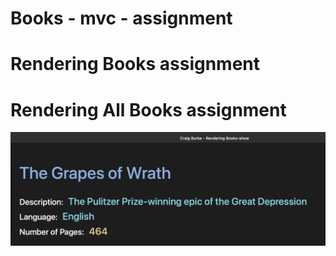 # Books - mvc - assignment

# Rendering Books assignment

# Rendering All Books assignment

![screenShot1](./src/main/resources/static//images/myScreenShot1.png)
